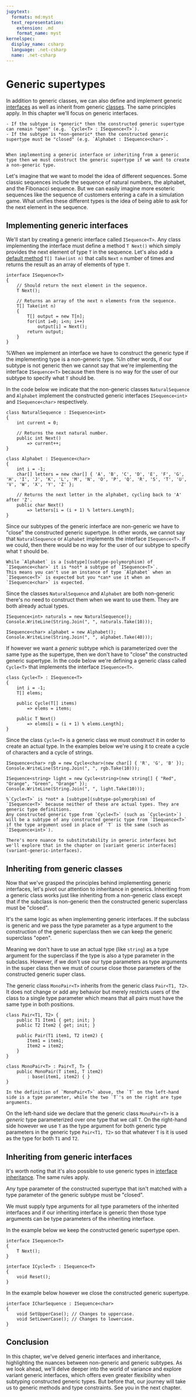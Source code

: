 ```yaml
---
jupytext:
  formats: md:myst
  text_representation:
    extension: .md
    format_name: myst
kernelspec:
  display_name: csharp
  language: .net-csharp
  name: .net-csharp
---
```


# Generic supertypes

In addition to generic classes, we can also define and implement generic [interfaces](interfaces) as well as inherit from generic [classes](classes). The same principles apply.
In this chapter we'll focus on generic interfaces.

```{admonition} Key point
- If the subtype is *generic* then the constructed generic supertype can remain "open" (e.g. `Cycle<T> : ISequence<T>`).
- If the subtype is *non-generic* then the constructed generic supertype must be "closed" (e.g. `Alphabet : ISequence<char>`.


When implementing a generic interface or inheriting from a generic type then we must construct the generic supertype if we want to create a non-generic type.
```

Let's imagine that we want to model the idea of different sequences.
Some classic sequences include the sequence of natural numbers, the alphabet, and the Fibonacci sequence.
But we can easily imagine more esoteric sequences like the sequence of customers entering a cafe in a simulation game.
What unifies these different types is the idea of being able to ask for the next element in the sequence.

## Implementing generic interfaces

We'll start by creating a generic interface called `ISequence<T>`.
Any class implementing the interface must define a method `T Next()` which simply provides the next element of type `T` in the sequence.
Let's also add a [default method](interface-default-implementations) `T[] Take(int n)` that calls `Next` `n` number of times and returns the result as an array of elements of type `T`.

```{code-cell}
interface ISequence<T>
{
    // Should return the next element in the sequence.
    T Next();

    // Returns an array of the next n elements from the sequence.
    T[] Take(int n)
    {
        T[] output = new T[n];
        for(int i=0; i<n; i++)
            output[i] = Next();
        return output;
    }
}
```

%When we implement an interface we have to construct the generic type if the implementing type is a non-generic type.
%In other words, if our subtype is not generic then we cannot say that we're implementing the interface `ISequence<T>` because then there is no way for the user of our subtype to specify what `T` should be.

In the code below we indicate that the non-generic classes `NaturalSequence` and `Alphabet` implement the constructed generic interfaces `ISequence<int>` and `ISequence<char>` respectively.

```{code-cell}
class NaturalSequence : ISequence<int>
{
    int current = 0;

    // Returns the next natural number.
    public int Next()
        => current++;
}
```

```{code-cell}
class Alphabet : ISequence<char>
{
    int i = -1;
    char[] letters = new char[] { 'A', 'B', 'C', 'D', 'E', 'F', 'G', 'H', 'I', 'J', 'K', 'L', 'M', 'N', 'O', 'P', 'Q', 'R', 'S', 'T', 'U', 'V', 'W', 'X', 'Y', 'Z' };

    // Returns the next letter in the alphabet, cycling back to 'A' after 'Z'.
    public char Next()
        => letters[i = (i + 1) % letters.Length];
}
```

Since our subtypes of the generic interface are non-generic we have to "close" the constructed generic supertype.
In other words, we cannot say that `NaturalSequence` or `Alphabet` implements the interface `ISequence<T>`.
If we could, then there would be no way for the user of our subtype to specify what `T` should be.

```{warning}
While `Alphabet` is a [subtype](subtype-polymorphism) of `ISequence<char>` it is *not* a subtype of `ISequence<T>`.
This means you can't use an instance of type `Alphabet` when an `ISequence<T>` is expected but you *can* use it when an `ISequence<char>` is expected.
```

Since the classes `NaturalSequence` and `Alphabet` are both non-generic there's no need to construct them when we want to use them. They are both already actual types.

```{code-cell}
ISequence<int> naturals = new NaturalSequence();
Console.WriteLine(String.Join(", ", naturals.Take(10)));
```

```{code-cell}
ISequence<char> alphabet = new Alphabet();
Console.WriteLine(String.Join(", ", alphabet.Take(40)));
```

If however we want a *generic* subtype which is parameterized over the same type as the supertype, then we don't have to "close" the constructed generic supertype.
In the code below we're defining a generic class called `Cycle<T>` that implements the interface `ISequence<T>`.

```{code-cell}
class Cycle<T> : ISequence<T>
{
    int i = -1;
    T[] elems;

    public Cycle(T[] items)
        => elems = items;

    public T Next()
        => elems[i = (i + 1) % elems.Length];
}
```

Since the class `Cycle<T>` is a generic class we must construct it in order to create an actual type. In the examples below we're using it to create a cycle of characters and a cycle of strings.

```{code-cell}
ISequence<char> rgb = new Cycle<char>(new char[] { 'R', 'G', 'B' });
Console.WriteLine(String.Join(", ", rgb.Take(10)));
```

```{code-cell}
ISequence<string> light = new Cycle<string>(new string[] { "Red", "Orange", "Green", "Orange" });
Console.WriteLine(String.Join(", ", light.Take(10)));
```

```{important}
%`Cycle<T>` is *not* a [subtype](subtype-polymorphism) of `ISequence<T>` because neither of these are actual types. They are generic type definitions.
Any constructed generic type from `Cycle<T>` (such as `Cycle<int>`) will be a subtype of any constructed generic type from `ISequence<T>` if the type argument used in place of `T` is the same (such as `ISequence<int>`).
```

```{seealso}
There's more nuance to substitutability in generic interfaces but we'll explore that in the chapter on [variant generic interfaces](variant-generic-interfaces).
```

## Inheriting from generic classes

Now that we've grasped the principles behind implementing generic interfaces, let's pivot our attention to inheritance in generics.
Inheriting from a generic class works just like inheriting from a non-generic class except that if the subclass is non-generic then the constructed generic superclass must be "closed".

It's the same logic as when implementing generic interfaces.
If the subclass is generic and we pass the type parameter as a type argument to the construction of the generic superclass then we can keep the generic superclass "open".

Meaning we don't have to use an actual type (like `string`) as a type argument for the superclass if the type is also a type parameter in the subclass.
However, if we don't use our type parameters as type arguments in the super class then we must of course close those parameters of the constructed generic super class.

The generic class `MonoPair<T>` inherits from the generic class `Pair<T1, T2>`.
It does not change or add any behavior but merely restricts users of the class to a single type parameter which means that all pairs must have the same type in both positions.

```{code-cell}
class Pair<T1, T2> {
    public T1 Item1 { get; init; }
    public T2 Item2 { get; init; }

    public Pair(T1 item1, T2 item2) {
        Item1 = item1;
        Item2 = item2;
    }
}
```

```{code-cell}
class MonoPair<T> : Pair<T, T> {
    public MonoPair(T item1, T item2)
        : base(item1, item2) { }
}
```

```{important}
In the definition of `MonoPair<T>` above, the `T` on the left-hand side is a type parameter, while the two `T`'s on the right are type arguments.
```

On the left-hand side we declare that the generic class `MonoPair<T>` is a *generic* type parameterized over one type that we call `T`.
On the right-hand side however we use `T` as the type argument for both generic type parameters in the generic type `Pair<T1, T2>` so that whatever `T` is it is used as the type for both `T1` and `T2`.

## Inheriting from generic interfaces

It's worth noting that it's also possible to use generic types in [interface inheritance](interface-inheritance).
The same rules apply.

Any type parameter of the constructed supertype that isn't matched with a type parameter of the generic subtype must be "closed".

We must supply type arguments for all type parameters of the inherited interfaces and if our inheriting interface is generic then those type arguments can be type parameters of the inheriting interface.

In the example below we keep the constructed generic supertype open.

```{code-cell}
interface ISequence<T>
{
    T Next();
}

interface ICycle<T> : ISequence<T>
{
    void Reset();
}
```

In the example below however we close the constructed generic supertype.

```{code-cell}
interface ICharSequence : ISequence<char>
{
    void SetUpperCase(); // Changes to uppercase.
    void SetLowerCase(); // Changes to lowercase.
}

```

## Conclusion

In this chapter, we've delved generic interfaces and inheritance, highlighting the nuances between non-generic and generic subtypes. As we look ahead, we'll delve deeper into the world of variance and explore variant generic interfaces, which offers even greater flexibility when subtyping constructed generic types. But before that, our journey will take us to generic methods and type constraints. See you in the next chapter.

